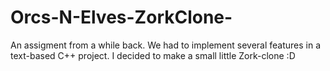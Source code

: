 Orcs-N-Elves-ZorkClone-
=======================

An assigment from a while back. We had to implement several features in a text-based C++ project. I decided to make a small little Zork-clone :D

